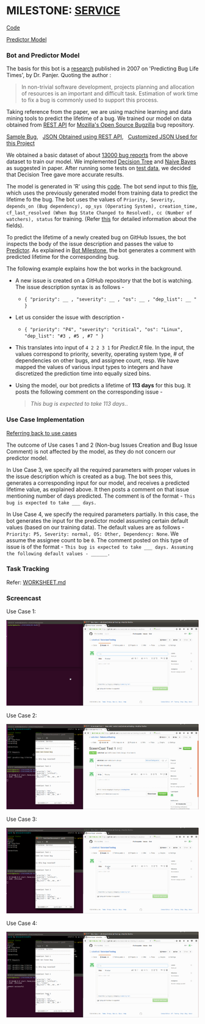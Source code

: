 # MILESTONE: [SERVICE](https://github.com/CSC-510/Course/blob/master/Project/SERVICE.md)

[Code](/lib/bot.js)

[Predictor Model](/lib/predict.R)

### Bot and Predictor Model

The basis for this bot is a [research](http://dl.acm.org/citation.cfm?id=1269043) published in 2007 on 'Predicting Bug Life Times', by Dr. Panjer.
Quoting the author :
> In non-trivial software development, projects planning and allocation of resources is an important and difficult task. Estimation of work time to fix a bug is commonly used to support this process. 

Taking reference from the paper, we are using machine learning and data mining tools to predict the lifetime of a bug. We trained our model on data obtained from [REST API](https://wiki.mozilla.org/Bugzilla:REST_API) for [Mozilla's Open Source Bugzilla](https://bugzilla.mozilla.org/) bug repository.

[Sample Bug](https://bugzilla.mozilla.org/show_bug.cgi?id=35), &nbsp;
[JSON Obtained using REST API](https://bugzilla.mozilla.org/rest/bug/35), &nbsp;
[Customized JSON Used for this Project](https://bugzilla.mozilla.org/rest/bug/35?include_fields=priority,severity,depends_on,op_sys,creation_time,cf_last_resolved,cc,status)


We obtained a basic dataset of about [13000 bug reports](/data/train_data.csv) from the above dataset to train our model. We implemented [Decision Tree](https://en.wikipedia.org/wiki/Decision_tree_learning) and [Naive Bayes](https://en.wikipedia.org/wiki/Naive_Bayes_classifier) as suggested in paper. After running some tests on [test data](/data/test_data.csv), we decided that Decision Tree gave more accurate results. 

The model is generated in 'R' using this [code](/lib/model.R).
The bot send input to this [file](/lib/predict.R), which uses the previously generated model from training data to predict the lifetime fo the bug.
The bot uses the values of `Priority, Severity, depends_on (Bug dependency), op_sys (Operating System), creation_time, cf_last_resolved (When Bug State Changed to Resolved), cc (Number of watchers), status` for training. (Refer [this](https://bugzilla.mozilla.org/page.cgi?id=fields.html) for detailed information about the fields).

To predict the lifetime of a newly created bug on GitHub Issues, the bot inspects the body of the issue description and passes the value to [Predictor](/lib/predict.R).
As explained in [Bot Milestone](/BOT.md), the bot generates a comment with predicted lifetime for the corresponding bug.

The following example explains how the bot works in the background.
* A new issue is created on a GitHub repository that the bot is watching. The issue description syntax is as follows - 
    * `{ "priority": __ , "severity": __ , "os": __ , "dep_list": __ " }`
* Let us consider the issue with description - 
    * `{
"priority": "P4",
"severity": "critical",
"os": "Linux",
"dep_list": "#3 , #5 , #7 "
}`
* This translates into input of `4 2 2 3 1` for *Predict.R* file. In the input, the values correspond to priority, severity, operating system type, # of dependencies on other bugs, and assignee count, resp. We have mapped the values of various input types to integers and have discretized the prediction time into equally sized bins.
* Using the model, our bot predicts a lifetime of **113 days** for this bug. It posts the following comment on the corresponding issue - 

    > *This bug is expected to take 113 days.*.


### Use Case Implementation

[Referring back to use cases](/BOT.md#use-cases)

The outcome of Use cases 1 and 2 (Non-bug Issues Creation and Bug Issue Comment) is not affected by the model, as they do not concern our predictor model.

In Use Case 3, we specify all the required parameters with proper values in the issue description which is created as a bug. The bot sees this, generates a corresponding input for our model, and receives a predicted lifetime value, as explained above. It then posts a comment on that issue mentioning number of days predicted.
The comment is of the format - `This bug is expected to take ___ days.`

In Use Case 4, we specify the required parameters partially. In this case, the bot generates the input for the predictor model assuming certain default values (based on our training data). 
The default values are as follows - `Priority: P5, Severity: normal, OS: Other, Dependency: None`. We assume the assignee count to be `0`. 
The comment posted on this type of issue is of the format - `This bug is expected to take ___ days. Assuming the following default values - ______. `

### Task Tracking
Refer: [WORKSHEET.md](/WORKSHEET.md)

### Screencast
Use Case 1:

![Use Case 1](/images/servicesc1.gif)

Use Case 2:

![Use Case 2](/images/servicesc2.gif)

Use Case 3:

![Use Case 3](/images/servicesc3.gif)

Use Case 4:

![Use Case 4](/images/servicesc4.gif)
